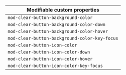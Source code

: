 | Modifiable custom properties                  |
| --------------------------------------------- |
| `mod-clear-button-background-color`           |
| `mod-clear-button-background-color-down`      |
| `mod-clear-button-background-color-hover`     |
| `mod-clear-button-background-color-key-focus` |
| `mod-clear-button-icon-color`                 |
| `mod-clear-button-icon-color-down`            |
| `mod-clear-button-icon-color-hover`           |
| `mod-clear-button-icon-color-key-focus`       |
